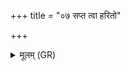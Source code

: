 +++
title = "०७ सप्त त्वा हरितो"

+++
<details><summary>मूलम् (GR)</summary>

सप्त त्वा हरितो रथे  
वहन्ति देव सूर्य ।  
शोचिष्केशं विचक्षणम् ॥
</details>